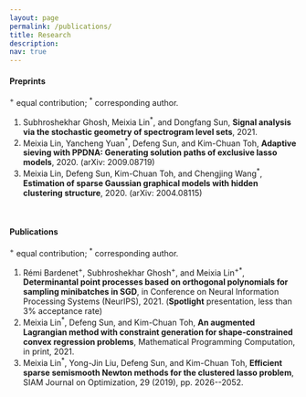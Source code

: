 ```yaml
---
layout: page
permalink: /publications/
title: Research
description: 
nav: true
---
```


<h4>Preprints</h4>

<sup>+</sup> equal contribution; <sup>*</sup> corresponding author.
 
1. Subhroshekhar Ghosh, Meixia Lin<sup>*</sup>, and Dongfang Sun, <strong>Signal analysis via the stochastic geometry of spectrogram level sets</strong>, 2021.
2. Meixia Lin, Yancheng Yuan<sup>*</sup>, Defeng Sun, and Kim-Chuan Toh, <strong>Adaptive sieving with PPDNA: Generating solution paths of exclusive lasso models</strong>, 2020. (arXiv: 2009.08719)
3. Meixia Lin, Defeng Sun, Kim-Chuan Toh, and Chengjing Wang<sup>*</sup>, <strong>Estimation of sparse Gaussian graphical models with hidden clustering structure</strong>, 2020. (arXiv: 2004.08115)
 
&nbsp;

<h4>Publications</h4>

<sup>+</sup> equal contribution; <sup>*</sup> corresponding author.

1. Rémi Bardenet<sup>+</sup>, Subhroshekhar Ghosh<sup>+</sup>, and Meixia Lin<sup>+*</sup>, <strong>Determinantal point processes based on orthogonal polynomials for sampling minibatches in SGD</strong>, in Conference on Neural Information Processing Systems (NeurIPS), 2021. (<strong>Spotlight</strong> presentation, less than 3% acceptance rate)
2. Meixia Lin<sup>*</sup>, Defeng Sun, and Kim-Chuan Toh, <strong>An augmented Lagrangian method with constraint generation for shape-constrained convex regression problems</strong>, Mathematical Programming Computation, in print, 2021.
3. Meixia Lin<sup>*</sup>, Yong-Jin Liu, Defeng Sun, and Kim-Chuan Toh, <strong>Efficient sparse semismooth Newton methods for the clustered lasso problem</strong>, SIAM Journal on Optimization, 29 (2019), pp. 2026--2052.

